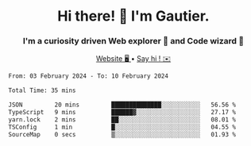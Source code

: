 <h1 align="center">Hi there! 👋 I'm Gautier.</h1>
<h3 align="center">I'm a curiosity driven Web explorer 🚀 and Code wizard 🧙</h3>

<p align="center">
  <a href="https://xisabla.github.io/">Website 🖥️ </a> •
  <a href="mailto:xisabla.dev@gmail.com">Say hi ! ✉️</a>
</p>

<!--START_SECTION:waka-->

```txt
From: 03 February 2024 - To: 10 February 2024

Total Time: 35 mins

JSON         20 mins         ██████████████░░░░░░░░░░░   56.56 %
TypeScript   9 mins          ██████▓░░░░░░░░░░░░░░░░░░   27.17 %
yarn.lock    2 mins          ██░░░░░░░░░░░░░░░░░░░░░░░   08.01 %
TSConfig     1 min           █░░░░░░░░░░░░░░░░░░░░░░░░   04.55 %
SourceMap    0 secs          ▒░░░░░░░░░░░░░░░░░░░░░░░░   01.93 %
```

<!--END_SECTION:waka-->
